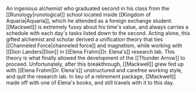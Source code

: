 An ingenious alchemist who graduated second in his class from the <span class="miscellaneous">[[Runology|runological]]</span> school located inside <span class="political-bodies-places">[[Kingdom of Aquaria|Aquaria]]</span>, which he attended as a foreign exchange student.
<span class="people">[[Mackwell]]</span> is extremely fussy about his time's value, and always carries a schedule with each day's tasks listed down to the second.
Acting alone, this gifted alchemist and scholar derived a unification theory that ties <span class="miscellaneous">[[Channeled Force|channeled force]]</span> and magnetism, while working with <span class="people">[[Dion Landers|Dion]]</span> in <span class="people">[[Elena Frahm|Dr. Elena's]]</span> research lab.  This theory is what finally allowed the development of the <span class="miscellaneous">[[Thunder Arrow]]</span> to proceed.
Unfortunately, after this breakthrough, <span class="people">[[Mackwell]]</span> grew fed up with <span class="people">[[Elena Frahm|Dr. Elena's]]</span> unstructured and carefree working style, and quit the research lab.
In lieu of a retirement package, <span class="people">[[Mackwell]]</span> made off with one of Elena's books, and still travels with it to this day.